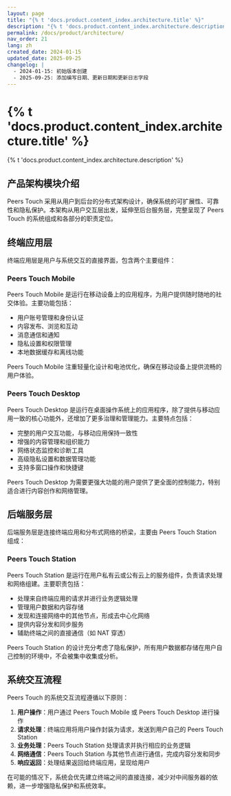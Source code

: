 ```yaml
---
layout: page
title: "{% t 'docs.product.content_index.architecture.title' %}"
description: "{% t 'docs.product.content_index.architecture.description' %}"
permalink: /docs/product/architecture/
nav_order: 21
lang: zh
created_date: 2024-01-15
updated_date: 2025-09-25
changelog: |
  - 2024-01-15: 初始版本创建
  - 2025-09-25: 添加编写日期、更新日期和更新日志字段
---
```


# {% t 'docs.product.content_index.architecture.title' %}

{% t 'docs.product.content_index.architecture.description' %}

## 产品架构模块介绍

Peers Touch 采用从用户到后台的分布式架构设计，确保系统的可扩展性、可靠性和隐私保护。本架构从用户交互层出发，延伸至后台服务层，完整呈现了 Peers Touch 的系统组成和各部分的职责定位。

## 终端应用层

终端应用层是用户与系统交互的直接界面，包含两个主要组件：

### Peers Touch Mobile

Peers Touch Mobile 是运行在移动设备上的应用程序，为用户提供随时随地的社交体验。主要功能包括：
- 用户账号管理和身份认证
- 内容发布、浏览和互动
- 消息通信和通知
- 隐私设置和权限管理
- 本地数据缓存和离线功能

Peers Touch Mobile 注重轻量化设计和电池优化，确保在移动设备上提供流畅的用户体验。

### Peers Touch Desktop

Peers Touch Desktop 是运行在桌面操作系统上的应用程序，除了提供与移动应用一致的核心功能外，还增加了更多治理和管理能力。主要特点包括：
- 完整的用户交互功能，与移动应用保持一致性
- 增强的内容管理和组织能力
- 网络状态监控和诊断工具
- 高级隐私设置和数据管理功能
- 支持多窗口操作和快捷键

Peers Touch Desktop 为需要更强大功能的用户提供了更全面的控制能力，特别适合进行内容创作和网络管理。

## 后端服务层

后端服务层是连接终端应用和分布式网络的桥梁，主要由 Peers Touch Station 组成：

### Peers Touch Station

Peers Touch Station 是运行在用户私有云或公有云上的服务组件，负责请求处理和网络组建。主要职责包括：
- 处理来自终端应用的请求并进行业务逻辑处理
- 管理用户数据和内容存储
- 发现和连接网络中的其他节点，形成去中心化网络
- 提供内容分发和同步服务
- 辅助终端之间的直接通信（如 NAT 穿透）

Peers Touch Station 的设计充分考虑了隐私保护，所有用户数据都存储在用户自己控制的环境中，不会被集中收集或分析。

## 系统交互流程

Peers Touch 的系统交互流程遵循以下原则：

1. **用户操作**：用户通过 Peers Touch Mobile 或 Peers Touch Desktop 进行操作
2. **请求处理**：终端应用将用户操作封装为请求，发送到用户自己的 Peers Touch Station
3. **业务处理**：Peers Touch Station 处理请求并执行相应的业务逻辑
4. **网络通信**：Peers Touch Station 与其他节点进行通信，完成内容分发和同步
5. **响应返回**：处理结果返回给终端应用，呈现给用户

在可能的情况下，系统会优先建立终端之间的直接连接，减少对中间服务器的依赖，进一步增强隐私保护和系统效率。